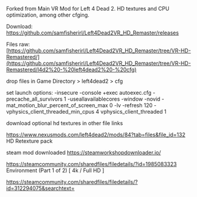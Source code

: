 
Forked from Main VR Mod for Left 4 Dead 2.  HD textures and CPU optimization, among other cfging. 

Download: https://github.com/samfisherirl/Left4Dead2VR_HD_Remaster/releases

Files raw:  [https://github.com/samfisherirl/Left4Dead2VR_HD_Remaster/tree/VR-HD-Remastered/](https://github.com/samfisherirl/Left4Dead2VR_HD_Remaster/tree/VR-HD-Remastered/l4d2%20-%20left4dead2%20-%20cfg)

drop files in  Game Directory > left4dead2 > cfg

set launch options:
-insecure  -console +exec autoexec.cfg -precache_all_survivors 1  -useallavailablecores -window -novid -mat_motion_blur_percent_of_screen_max 0 -lv -refresh 120 -vphysics_client_threaded_min_cpus 4   vphysics_client_threaded 1

download optional hd textures in other file links

https://www.nexusmods.com/left4dead2/mods/84?tab=files&file_id=132
HD Retexture pack

steam mod downloaded https://steamworkshopdownloader.io/

https://steamcommunity.com/sharedfiles/filedetails/?id=1985083323 
Environment (Part 1 of 2) [ 4k / Full HD ]

https://steamcommunity.com/sharedfiles/filedetails/?id=312294075&searchtext=
